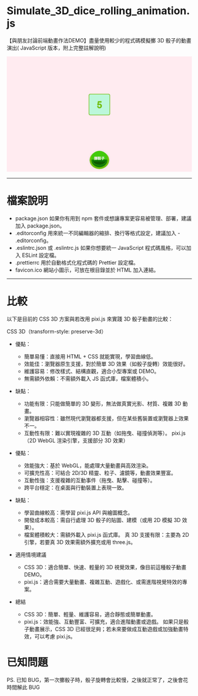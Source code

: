 # Simulate_3D_dice_rolling_animation.js
【與朋友討論前端動畫作法DEMO】盡量使用較少的程式碼模擬擲 3D 骰子的動畫演出( JavaScript 版本，附上完整註解說明)

![擲骰子](./images/3D_Dice.gif)

---

# 檔案說明
- package.json
如果你有用到 npm 套件或想讓專案更容易被管理、部署，建議加入 package.json。
- .editorconfig
用來統一不同編輯器的縮排、換行等格式設定，建議加入 - .editorconfig。
- .eslintrc.json 或 .eslintrc.js
如果你想要統一 JavaScript 程式碼風格，可以加入 ESLint 設定檔。
- .prettierrc
用於自動格式化程式碼的 Prettier 設定檔。
- favicon.ico
網站小圖示，可放在根目錄並於 HTML <head> 加入連結。

---

# 比較
以下是目前的 CSS 3D 方案與若改用 pixi.js 來實踐 3D 骰子動畫的比較：

CSS 3D（transform-style: preserve-3d）
- 優點：

    - 簡單易懂：直接用 HTML + CSS 就能實現，學習曲線低。
    - 效能佳：瀏覽器原生支援，對於簡單 3D 效果（如骰子旋轉）效能很好。
    - 維護容易：修改樣式、結構直觀，適合小型專案或 DEMO。
    - 無需額外依賴：不需額外載入 JS 函式庫，檔案體積小。
- 缺點：

    - 功能有限：只能做簡單的 3D 變形，無法做真實光影、材質、複雜 3D 動畫。
    - 瀏覽器相容性：雖然現代瀏覽器都支援，但在某些舊裝置或瀏覽器上效果不一。
    - 互動性有限：難以實現複雜的 3D 互動（如拖曳、碰撞偵測等）。
pixi.js（2D WebGL 渲染引擎，支援部分 3D 效果）
- 優點：

    - 效能強大：基於 WebGL，能處理大量動畫與高效渲染。
    - 可擴充性高：可結合 2D/3D 精靈、粒子、濾鏡等，動畫效果豐富。
    - 互動性強：支援複雜的互動事件（拖曳、點擊、碰撞等）。
    - 跨平台穩定：在桌面與行動裝置上表現一致。
- 缺點：

    - 學習曲線較高：需學習 pixi.js API 與繪圖概念。
    - 開發成本較高：需自行處理 3D 骰子的貼圖、建模（或用 2D 模擬 3D 效果）。
    - 檔案體積較大：需額外載入 pixi.js 函式庫。
真 3D 支援有限：主要為 2D 引擎，若要真 3D 效果需額外擴充或用 three.js。
- 適用情境建議
    - CSS 3D：適合簡單、快速、輕量的 3D 視覺效果，像目前這種骰子動畫 DEMO。
    - pixi.js：適合需要大量動畫、複雜互動、遊戲化、或需進階視覺特效的專案。
- 總結
    - CSS 3D：簡單、輕量、維護容易，適合靜態或簡單動畫。
    - pixi.js：效能強、互動豐富、可擴充，適合進階動畫或遊戲。
如果只是骰子動畫展示，CSS 3D 已經很足夠；若未來要做成互動遊戲或加強動畫特效，可以考慮 pixi.js。

# 已知問題
PS. 已知 BUG，第一次擲骰子時，骰子旋轉會比較慢，之後就正常了，之後會花時間解此 BUG

